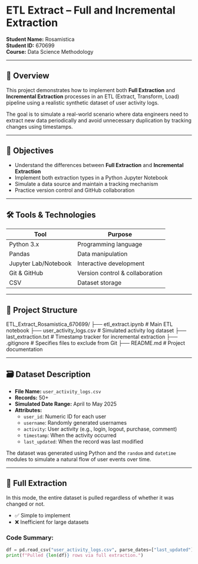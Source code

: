 # ETL Extract  – Full and Incremental Extraction

**Student Name:** Rosamistica  
**Student ID:** 670699  
**Course:** Data Science Methodology  

---

## 📘 Overview

This project demonstrates how to implement both **Full Extraction** and **Incremental Extraction** processes in an ETL (Extract, Transform, Load) pipeline using a realistic synthetic dataset of user activity logs.

The goal is to simulate a real-world scenario where data engineers need to extract new data periodically and avoid unnecessary duplication by tracking changes using timestamps.

---

## 🎯 Objectives

- Understand the differences between **Full Extraction** and **Incremental Extraction**
- Implement both extraction types in a Python Jupyter Notebook
- Simulate a data source and maintain a tracking mechanism
- Practice version control and GitHub collaboration

---

## 🛠 Tools & Technologies

| Tool                 | Purpose                        |
|----------------------|--------------------------------|
| Python 3.x           | Programming language           |
| Pandas               | Data manipulation              |
| Jupyter Lab/Notebook | Interactive development        |
| Git & GitHub         | Version control & collaboration|
| CSV                  | Dataset storage                |

---

## 📁 Project Structure

ETL_Extract_Rosamistica_670699/
├── etl_extract.ipynb # Main ETL notebook
├── user_activity_logs.csv # Simulated activity log dataset
├── last_extraction.txt # Timestamp tracker for incremental extraction
├── .gitignore # Specifies files to exclude from Git
├── README.md # Project documentation

---

## 🗃 Dataset Description

- **File Name:** `user_activity_logs.csv`
- **Records:** 50+
- **Simulated Date Range:** April to May 2025
- **Attributes:**
  - `user_id`: Numeric ID for each user
  - `username`: Randomly generated usernames
  - `activity`: User activity (e.g., login, logout, purchase, comment)
  - `timestamp`: When the activity occurred
  - `last_updated`: When the record was last modified

The dataset was generated using Python and the `random` and `datetime` modules to simulate a natural flow of user events over time.

---

## 🔄 Full Extraction

In this mode, the entire dataset is pulled regardless of whether it was changed or not.

- ✅ Simple to implement
- ❌ Inefficient for large datasets

### Code Summary:
```python
df = pd.read_csv("user_activity_logs.csv", parse_dates=["last_updated"])
print(f"Pulled {len(df)} rows via full extraction.")
